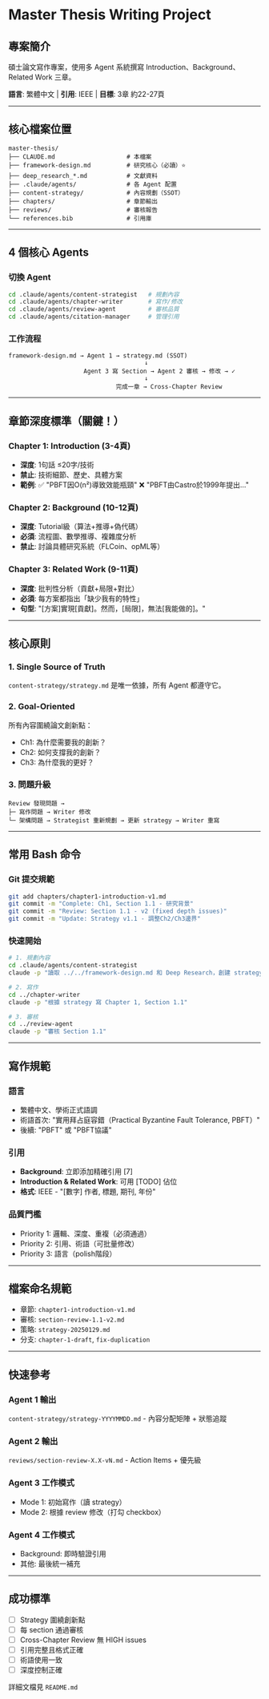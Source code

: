 # Master Thesis Writing Project

## 專案簡介
碩士論文寫作專案，使用多 Agent 系統撰寫 Introduction、Background、Related Work 三章。

**語言**: 繁體中文 | **引用**: IEEE | **目標**: 3章 約22-27頁

---

## 核心檔案位置

```
master-thesis/
├── CLAUDE.md                    # 本檔案
├── framework-design.md          # 研究核心（必讀）⭐
├── deep_research_*.md           # 文獻資料
├── .claude/agents/              # 各 Agent 配置
├── content-strategy/            # 內容規劃（SSOT）
├── chapters/                    # 章節輸出
├── reviews/                     # 審核報告
└── references.bib               # 引用庫
```

---

## 4 個核心 Agents

### 切換 Agent
```bash
cd .claude/agents/content-strategist   # 規劃內容
cd .claude/agents/chapter-writer       # 寫作/修改
cd .claude/agents/review-agent         # 審核品質
cd .claude/agents/citation-manager     # 管理引用
```

### 工作流程
```
framework-design.md → Agent 1 → strategy.md (SSOT)
                                      ↓
                     Agent 3 寫 Section → Agent 2 審核 → 修改 → ✓
                                      ↓
                              完成一章 → Cross-Chapter Review
```

---

## 章節深度標準（關鍵！）

### Chapter 1: Introduction (3-4頁)
- **深度**: 1句話 ≤20字/技術
- **禁止**: 技術細節、歷史、具體方案
- **範例**: ✅ "PBFT因O(n²)導致效能瓶頸" ❌ "PBFT由Castro於1999年提出..."

### Chapter 2: Background (10-12頁)
- **深度**: Tutorial級（算法+推導+偽代碼）
- **必須**: 流程圖、數學推導、複雜度分析
- **禁止**: 討論具體研究系統（FLCoin、opML等）

### Chapter 3: Related Work (9-11頁)
- **深度**: 批判性分析（貢獻+局限+對比）
- **必須**: 每方案都指出「缺少我有的特性」
- **句型**: "[方案]實現[貢獻]。然而，[局限]，無法[我能做的]。"

---

## 核心原則

### 1. Single Source of Truth
`content-strategy/strategy.md` 是唯一依據，所有 Agent 都遵守它。

### 2. Goal-Oriented
所有內容圍繞論文創新點：
- Ch1: 為什麼需要我的創新？
- Ch2: 如何支撐我的創新？
- Ch3: 為什麼我的更好？

### 3. 問題升級
```
Review 發現問題 →
├─ 寫作問題 → Writer 修改
└─ 架構問題 → Strategist 重新規劃 → 更新 strategy → Writer 重寫
```

---

## 常用 Bash 命令

### Git 提交規範
```bash
git add chapters/chapter1-introduction-v1.md
git commit -m "Complete: Ch1, Section 1.1 - 研究背景"
git commit -m "Review: Section 1.1 - v2 (fixed depth issues)"
git commit -m "Update: Strategy v1.1 - 調整Ch2/Ch3邊界"
```

### 快速開始
```bash
# 1. 規劃內容
cd .claude/agents/content-strategist
claude -p "讀取 ../../framework-design.md 和 Deep Research，創建 strategy"

# 2. 寫作
cd ../chapter-writer
claude -p "根據 strategy 寫 Chapter 1, Section 1.1"

# 3. 審核
cd ../review-agent
claude -p "審核 Section 1.1"
```

---

## 寫作規範

### 語言
- 繁體中文、學術正式語調
- 術語首次: "實用拜占庭容錯（Practical Byzantine Fault Tolerance, PBFT）"
- 後續: "PBFT" 或 "PBFT協議"

### 引用
- **Background**: 立即添加精確引用 [7]
- **Introduction & Related Work**: 可用 [TODO] 佔位
- **格式**: IEEE - "[數字] 作者, 標題, 期刊, 年份"

### 品質門檻
- Priority 1: 邏輯、深度、重複（必須通過）
- Priority 2: 引用、術語（可批量修改）
- Priority 3: 語言（polish階段）

---

## 檔案命名規範
- 章節: `chapter1-introduction-v1.md`
- 審核: `section-review-1.1-v2.md`
- 策略: `strategy-20250129.md`
- 分支: `chapter-1-draft`, `fix-duplication`

---

## 快速參考

### Agent 1 輸出
`content-strategy/strategy-YYYYMMDD.md` - 內容分配矩陣 + 狀態追蹤

### Agent 2 輸出
`reviews/section-review-X.X-vN.md` - Action Items + 優先級

### Agent 3 工作模式
- Mode 1: 初始寫作（讀 strategy）
- Mode 2: 根據 review 修改（打勾 checkbox）

### Agent 4 工作模式
- Background: 即時驗證引用
- 其他: 最後統一補充

---

## 成功標準
- [ ] Strategy 圍繞創新點
- [ ] 每 section 通過審核
- [ ] Cross-Chapter Review 無 HIGH issues
- [ ] 引用完整且格式正確
- [ ] 術語使用一致
- [ ] 深度控制正確

詳細文檔見 `README.md`
